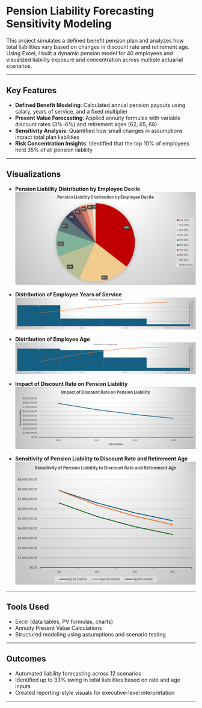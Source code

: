 # Pension Liability Forecasting Sensitivity Modeling

This project simulates a defined benefit pension plan and analyzes how total liabilities vary based on changes in discount rate and retirement age. Using Excel, I built a dynamic pension model for 40 employees and visualized liability exposure and concentration across multiple actuarial scenarios.

---

## Key Features

- **Defined Benefit Modeling**: Calculated annual pension payouts using salary, years of service, and a fixed multiplier
- **Present Value Forecasting**: Applied annuity formulas with variable discount rates (3%–6%) and retirement ages (62, 65, 68)
- **Sensitivity Analysis**: Quantified how small changes in assumptions impact total plan liabilities
- **Risk Concentration Insights**: Identified that the top 10% of employees held 35% of all pension liability

---

## Visualizations

- **Pension Liability Distribution by Employee Decile**  
  ![Liability by Decile](./pension-liability-decile.png)

- **Distribution of Employee Years of Service**  
  ![Years of Service](./years-of-service.png)

- **Distribution of Employee Age**  
  ![Age Distribution](./age-distribution.png)

- **Impact of Discount Rate on Pension Liability**  
  ![Discount Rate Impact](./discount-rate-impact.png)

- **Sensitivity of Pension Liability to Discount Rate and Retirement Age**  
  ![Sensitivity Analysis](./retirement-age-sensitivity.png)

---

## Tools Used
- Excel (data tables, PV formulas, charts)
- Annuity Present Value Calculations
- Structured modeling using assumptions and scenario testing

---

## Outcomes
- Automated liability forecasting across 12 scenarios
- Identified up to 33% swing in total liabilities based on rate and age inputs
- Created reporting-style visuals for executive-level interpretation

---

